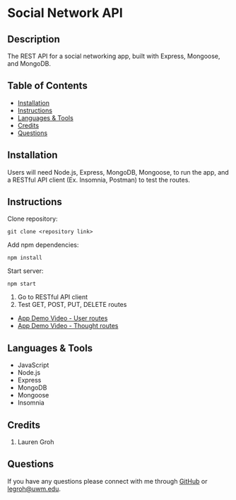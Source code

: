 # Social Network API

## Description 

The REST API for a social networking app, built with Express, Mongoose, and MongoDB.

  
## Table of Contents 
* [Installation](#installation)
* [Instructions](#instructions)
* [Languages & Tools](#languages-tools)
* [Credits](#credits)
* [Questions](#questions)
  
## Installation

Users will need Node.js, Express, MongoDB, Mongoose, to run the app, and a RESTful API client (Ex. Insomnia, Postman) to test the routes.
  
## Instructions 

Clone repository:
```
git clone <repository link>
```

Add npm dependencies:
```
npm install
```
Start server:
```
npm start
```

1. Go to RESTful API client
2. Test GET, POST, PUT, DELETE routes


* [App Demo Video - User routes](https://watch.screencastify.com/v/K9tFri5Vgnd2mjEkZ2eV)
* [App Demo Video - Thought routes](https://watch.screencastify.com/v/juh2FnEah94uqF69Rw4m)

## Languages & Tools

* JavaScript
* Node.js
* Express
* MongoDB
* Mongoose
* Insomnia

## Credits

1. Lauren Groh 

## Questions

If you have any questions please connect with me through [GitHub](https://github.com/GrohTech) or [legroh@uwm.edu](mailto:legroh@uwm.edu).